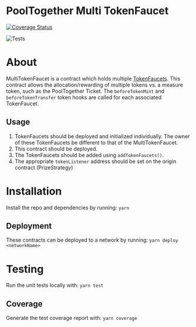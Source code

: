 # PoolTogether Multi TokenFaucet

[![Coverage Status](https://coveralls.io/repos/github/pooltogether/multi-token-faucet/badge.svg?branch=master)](https://coveralls.io/github/pooltogether/multi-token-faucet?branch=master)

![Tests](https://github.com/pooltogether/multi-token-faucet/actions/workflows/main.yml/badge.svg)

# About
MultiTokenFaucet is a contract which holds multiple [TokenFaucets](https://github.com/pooltogether/pooltogether-pool-contracts/blob/master/contracts/token-faucet/TokenFaucet.sol). This contract allows the allocation/rewarding of multiple tokens vs. a measure token, such as the PoolTogether Ticket. The `beforeTokenMint` and `beforeTokenTransfer` token hooks are called for each associated TokenFaucet. 

## Usage
1. TokenFaucets should be deployed and initialized individually. The owner of these TokenFaucets be different to that of the MultiTokenFaucet.
1. This contract should be deployed.
1. The TokenFaucets should be added using `addTokenFaucets()`.
1. The appropriate `tokenListener` address should be set on the origin contract (PrizeStrategy)

# Installation
Install the repo and dependencies by running:
`yarn`

## Deployment
These contracts can be deployed to a network by running:
`yarn deploy <networkName>`

# Testing
Run the unit tests locally with:
`yarn test`

## Coverage
Generate the test coverage report with:
`yarn coverage`